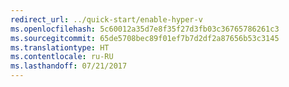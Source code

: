 ```yaml
---
redirect_url: ../quick-start/enable-hyper-v
ms.openlocfilehash: 5c60012a35d7e8f35f27d3fb03c36765786261c3
ms.sourcegitcommit: 65de5708bec89f01ef7b7d2df2a87656b53c3145
ms.translationtype: HT
ms.contentlocale: ru-RU
ms.lasthandoff: 07/21/2017
---
```

